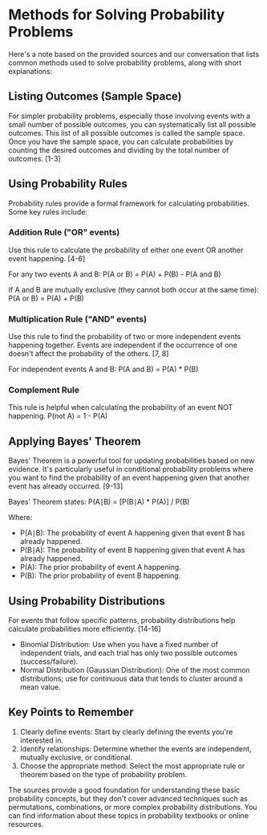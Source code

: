 # Methods for Solving Probability Problems

Here's a note based on the provided sources and our conversation that lists common methods used to solve probability problems, along with short explanations:

## Listing Outcomes (Sample Space)

For simpler probability problems, especially those involving events with a small number of possible outcomes, you can systematically list all possible outcomes. This list of all possible outcomes is called the sample space. Once you have the sample space, you can calculate probabilities by counting the desired outcomes and dividing by the total number of outcomes. [1-3]

## Using Probability Rules

Probability rules provide a formal framework for calculating probabilities. Some key rules include:

### Addition Rule ("OR" events)

Use this rule to calculate the probability of either one event OR another event happening. [4-6]

For any two events A and B:
P(A or B) = P(A) + P(B) - P(A and B)

If A and B are mutually exclusive (they cannot both occur at the same time):
P(A or B) = P(A) + P(B)

### Multiplication Rule ("AND" events)

Use this rule to find the probability of two or more independent events happening together. Events are independent if the occurrence of one doesn't affect the probability of the others. [7, 8]

For independent events A and B:
P(A and B) = P(A) \* P(B)

### Complement Rule

This rule is helpful when calculating the probability of an event NOT happening.
P(not A) = 1 - P(A)

## Applying Bayes' Theorem

Bayes' Theorem is a powerful tool for updating probabilities based on new evidence. It's particularly useful in conditional probability problems where you want to find the probability of an event happening given that another event has already occurred. [9-13]

Bayes' Theorem states:
P(A∣B) = [P(B∣A) * P(A)] / P(B)

Where:

- P(A∣B): The probability of event A happening given that event B has already happened.
- P(B∣A): The probability of event B happening given that event A has already happened.
- P(A): The prior probability of event A happening.
- P(B): The prior probability of event B happening.

## Using Probability Distributions

For events that follow specific patterns, probability distributions help calculate probabilities more efficiently. [14-16]

- Binomial Distribution: Use when you have a fixed number of independent trials, and each trial has only two possible outcomes (success/failure).
- Normal Distribution (Gaussian Distribution): One of the most common distributions; use for continuous data that tends to cluster around a mean value.

## Key Points to Remember

1. Clearly define events: Start by clearly defining the events you're interested in.
2. Identify relationships: Determine whether the events are independent, mutually exclusive, or conditional.
3. Choose the appropriate method: Select the most appropriate rule or theorem based on the type of probability problem.

The sources provide a good foundation for understanding these basic probability concepts, but they don't cover advanced techniques such as permutations, combinations, or more complex probability distributions. You can find information about these topics in probability textbooks or online resources.
